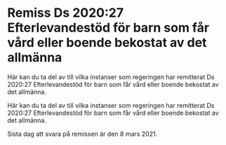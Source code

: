 # Remiss Ds 2020:27 Efterlevandestöd för barn som får vård eller boende bekostat av det allmänna

Här kan du ta del av till vilka instanser som regeringen har remitterat Ds 2020:27 Efterlevandestöd för barn som får vård eller boende bekostat av det allmänna.

Här kan du ta del av till vilka instanser som regeringen har remitterat Ds 2020:27 Efterlevandestöd för barn som får vård eller boende bekostat av det allmänna.

Sista dag att svara på remissen är den 8 mars 2021.
